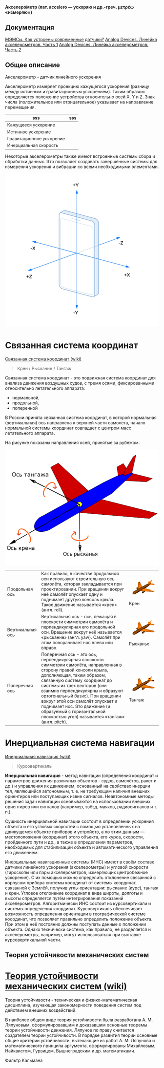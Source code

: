 **Акселеро́метр (лат. accelero — ускоряю и др.-греч. μετρέω «измеряю»)** 

## Документация
[МЭМСы. Как устроены современные датчики?](https://habr.com/ru/companies/milandr/articles/532662)
[Analog Devices. Линейка акселерометров. Часть 1](https://kit-e.ru/sensor/vybor-akselerometra-chast-1)
[Analog Devices. Линейка акселерометров. Часть 2](https://kit-e.ru/sensor/vybor-akselerometra-chast-2)

## Общее описание
Акселерометр - датчик линейного ускорения

Акселерометр измеряет проекцию кажущегося ускорения (разницу между истинным и гравитационным ускорением). Таким образом определяется положение устройства относительно осей X, Y и Z. Знак числа (положительное или отрицательное) указывает на направление перемещения.

| sss | sss |
|----|----|
| Кажущееся ускорение | |
| Истинное ускорение | |
| Гравитационное ускорение | |
| Инерциальная скорость | |

Некоторые акселерометры также имеют встроенные системы сбора и обработки данных. Это позволяет создавать завершённые системы для измерения ускорения и вибрации со всеми необходимыми элементами. 

![Alt text](Ed7fj84L1r81.jpg)

# Связанная система координат
[Связанная система координат (wiki)](https://ru.wikipedia.org/wiki/Связанная_система_координат)

> Крен / Рыскание / Тангаж

Связанная система координат - это подвижная система координат для анализа движения воздушных судов, с тремя осями, фиксированными относительно летательного аппарата:
- нормальной, 
- продольной, 
- поперечной

В России принята связанная система координат, в которой нормальная (вертикальная) ось направлена к верхней части самолета, начало нормальной системы координат совпадает с центром масс летательного аппарата.

На рисунке показаны направления осей, принятые за рубежом.

![Alt text](1280px-Yaw_Axis_Corrected-ru.svg.png)

||||
|-|-|-|
|Продольная ось|Как правило, в качестве продольной оси используют строительную ось самолёта, которая закладывается при проектировании. При вращении вокруг неё самолёт опускает одну и поднимает другую консоль крыла. Такое движение называется «крен» (англ. roll).|![Крен](Aileron_roll.gif) Крен|
|Вертикальная ось|Вертикальная ось - ось, лежащая в плоскости симметрии самолёта и перпендикулярная его продольной оси. Вращение вокруг неё называется «рыскание» (англ. yaw). Самолёт при этом поворачивает нос влево или вправо.|![Рысканье](Aileron_yaw.gif)Рысканье|
|Поперечная ось|Поперечная ось - это ось, перпендикулярная плоскости симметрии самолёта, направленная в сторону правой консоли крыла, дополняющая, таким образом, связанную систему координат до системы из трех векторов (они взаимно перпендикулярны и образуют ортогональный базис). При вращении вокруг этой оси самолёт опускает и поднимает нос. Это движение (и образуемый с горизонтальной плоскостью угол) называется «тангаж» (англ. pitch).|![Тангаж](Aileron_pitch.gif) Тангаж|

# Инерциальная система навигации
[Инерциальная навигация (wiki)](https://ru.wikipedia.org/wiki/Инерциальная_навигация)
> Курсовертикаль

**Инерциальная навигация** - метод навигации (определения координат и параметров движения различных объектов - судов, самолётов, ракет и др.) и управления их движением, основанный на свойствах инерции тел, являющийся автономным, т. е. не требующим наличия внешних ориентиров или поступающих извне сигналов. Неавтономные методы решения задач навигации основываются на использовании внешних ориентиров или сигналов (например, звёзд, маяков, радиосигналов и т. п.).

Сущность инерциальной навигации состоит в определении ускорения объекта и его угловых скоростей с помощью установленных на движущемся объекте приборов и устройств, а по этим данным — местоположения (координат) этого объекта, его курса, скорости, пройденного пути и др., а также в определении параметров, необходимых для стабилизации объекта и автоматического управления его движением. 

Инерциальные навигационные системы (ИНС) имеют в своём составе датчики линейного ускорения (акселерометры) и угловой скорости (гироскопы или пары акселерометров, измеряющих центробежное ускорение). С их помощью можно определить отклонение связанной с корпусом прибора системы координат от системы координат, связанной с Землёй, получив углы ориентации: рыскание (курс), тангаж и крен. Угловое отклонение координат в виде широты, долготы и высоты определяется путём интегрирования показаний акселерометров. Алгоритмически ИНС состоит из курсовертикали и системы определения координат.
Курсовертикаль обеспечивает возможность определения ориентации в географической системе координат, что позволяет правильно определить положение объекта. При этом в неё постоянно должны поступать данные о положении объекта. Однако технически система, как правило, не разделяется и акселерометры, например, могут использоваться при выставке курсовертикальной части. 

## Теория устойчивости механических систем
[Теория устойчивости механических систем (wiki)](https://ru.wikipedia.org/wiki/Теория_устойчивости)
=======
Теория устойчивости - техническая и физико-математическая дисциплина, изучающая закономерности поведения систем под действием внешних воздействий.

В наиболее общем виде теория устойчивости была разработана А. М. Ляпуновым, сформулировавшим и доказавшим основные теоремы теории устойчивости движения. Ляпунов по праву считается создателем теории устойчивости. В порядке развития теории основные общие критерии устойчивости, вытекающие из работ А. М. Ляпунова и математического принципа аргумента, сформулированы Михайловым, Найквистом, Гурвицем, Вышнеградским и др. математиками.

Фильтр Кальмана